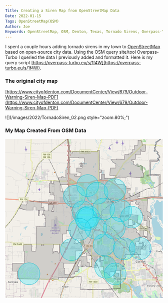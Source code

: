 ```yaml
---
Title: Creating a Siren Map from OpenStreetMap Data
Date: 2022-01-15
Tags: OpenStreetMap(OSM)
Author: Joe
Keywords: OpenStreetMap, OSM, Denton, Texas, Tornado Sirens, Overpass-Turbo
---
```


I spent a couple hours adding tornado sirens in my town to [OpenStreetMap](https://www.openstreetmap.org/) based on open-source city data. Using the OSM query site/tool Overpass-Turbo I queried the data I previously added and formatted it. Here is my query script [https://overpass-turbo.eu/s/1f4W](https://overpass-turbo.eu/s/1f4W). 

### The original city map

[https://www.cityofdenton.com/DocumentCenter/View/679/Outdoor-Warning-Siren-Map-PDF](https://www.cityofdenton.com/DocumentCenter/View/679/Outdoor-Warning-Siren-Map-PDF)

![](/images/2022/TornadoSiren_02.png style="zoom:80%;")

### My Map Created From OSM Data

![](/images/2022/TornadoSiren_01.png)



